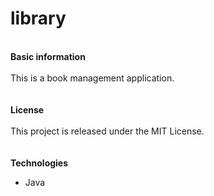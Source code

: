 # library
\
**Basic information**
\
\
This is a book management application.
\
\
\
**License**
\
\
This project is released under the MIT License.
\
\
\
**Technologies**
* Java